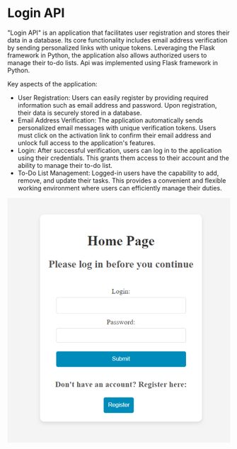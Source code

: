 # Login API
"Login API" is an application that facilitates user registration and stores their data in a database. Its core functionality includes email address verification by sending personalized links with unique tokens. Leveraging the Flask framework in Python, the application also allows authorized users to manage their to-do lists. Api was implemented using Flask framework in Python.

Key aspects of the application:

- User Registration: Users can easily register by providing required information such as email address and password. Upon registration, their data is securely stored in a database.
- Email Address Verification: The application automatically sends personalized email messages with unique verification tokens. Users must click on the activation link to confirm their email address and unlock full access to the application's features.
- Login: After successful verification, users can log in to the application using their credentials. This grants them access to their account and the ability to manage their to-do list.
- To-Do List Management: Logged-in users have the capability to add, remove, and update their tasks. This provides a convenient and flexible working environment where users can efficiently manage their duties.

<img src="https://github.com/WerWojtas/Login_API/blob/main/img/1.png" width=800>

  
